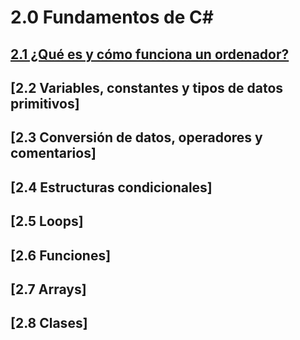 # 2.0 Fundamentos de C#

## [2.1 ¿Qué es y cómo funciona un ordenador?](https://github.com/jstleon/programacion-videojuegos/tree/main/02%20Fundamentos%20de%20C%23/2.1%20%C2%BFQu%C3%A9%20es%20y%20c%C3%B3mo%20funciona%20un%20ordenador%3F)
## [2.2 Variables, constantes y tipos de datos primitivos]
## [2.3 Conversión de datos, operadores y comentarios]
## [2.4 Estructuras condicionales]
## [2.5 Loops]
## [2.6 Funciones]
## [2.7 Arrays]
## [2.8 Clases]
